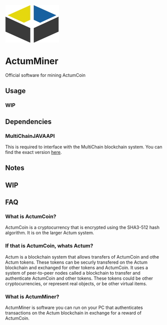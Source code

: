 <img src="https://github.com/ActumCoin/ActumMiner/blob/master/logo.png">

# ActumMiner

Official software for mining ActumCoin

## Usage
### WIP

## Dependencies
### MultiChainJAVAAPI
This is required to interface with the MultiChain blockchain system. You can find the exact version [here](https://github.com/ActumCoin/MultiChainJavaAPI).

## Notes
## WIP

## FAQ
### What is ActumCoin?
ActumCoin is a cryptocurrency that is encrypted using the SHA3-512 hash algorithm. It is on the larger Actum system.

### If that is ActumCoin, whats Actum?
Actum is a blockchain system that allows transfers of ActumCoin and othe Actum tokens. These tokens can be securly transfered on the Actum blockchain and exchanged for other tokens and ActumCoin. It uses a system of peer-to-peer nodes called a blockchain to transfer and authenticate ActumCoin and other tokens. These tokens could be other cryptocurrencies, or represent real objects, or be other virtual items.

### What is ActumMiner?
ActumMiner is software you can run on your PC that authenticates transactions on the Actum blockchain in exchange for a reward of ActumCoin.

